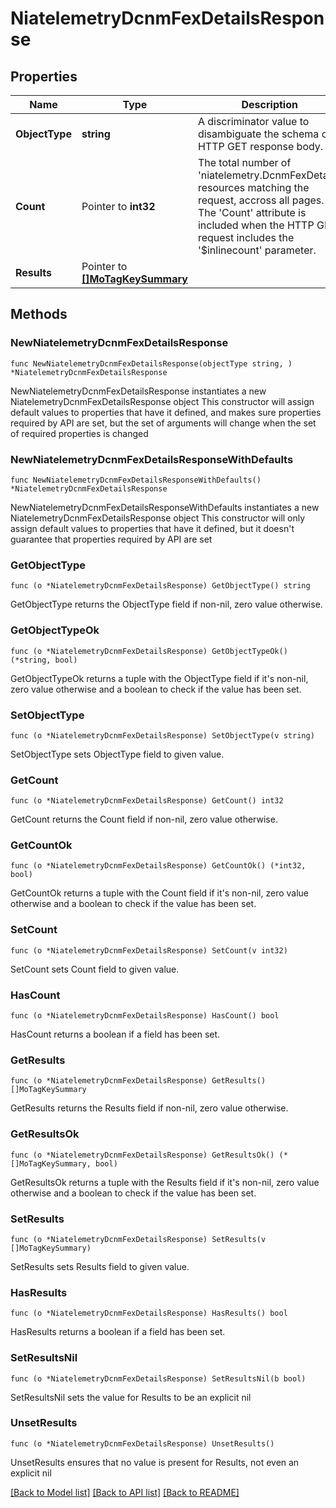 # NiatelemetryDcnmFexDetailsResponse

## Properties

Name | Type | Description | Notes
------------ | ------------- | ------------- | -------------
**ObjectType** | **string** | A discriminator value to disambiguate the schema of a HTTP GET response body. | 
**Count** | Pointer to **int32** | The total number of &#39;niatelemetry.DcnmFexDetails&#39; resources matching the request, accross all pages. The &#39;Count&#39; attribute is included when the HTTP GET request includes the &#39;$inlinecount&#39; parameter. | [optional] 
**Results** | Pointer to [**[]MoTagKeySummary**](MoTagKeySummary.md) |  | [optional] 

## Methods

### NewNiatelemetryDcnmFexDetailsResponse

`func NewNiatelemetryDcnmFexDetailsResponse(objectType string, ) *NiatelemetryDcnmFexDetailsResponse`

NewNiatelemetryDcnmFexDetailsResponse instantiates a new NiatelemetryDcnmFexDetailsResponse object
This constructor will assign default values to properties that have it defined,
and makes sure properties required by API are set, but the set of arguments
will change when the set of required properties is changed

### NewNiatelemetryDcnmFexDetailsResponseWithDefaults

`func NewNiatelemetryDcnmFexDetailsResponseWithDefaults() *NiatelemetryDcnmFexDetailsResponse`

NewNiatelemetryDcnmFexDetailsResponseWithDefaults instantiates a new NiatelemetryDcnmFexDetailsResponse object
This constructor will only assign default values to properties that have it defined,
but it doesn't guarantee that properties required by API are set

### GetObjectType

`func (o *NiatelemetryDcnmFexDetailsResponse) GetObjectType() string`

GetObjectType returns the ObjectType field if non-nil, zero value otherwise.

### GetObjectTypeOk

`func (o *NiatelemetryDcnmFexDetailsResponse) GetObjectTypeOk() (*string, bool)`

GetObjectTypeOk returns a tuple with the ObjectType field if it's non-nil, zero value otherwise
and a boolean to check if the value has been set.

### SetObjectType

`func (o *NiatelemetryDcnmFexDetailsResponse) SetObjectType(v string)`

SetObjectType sets ObjectType field to given value.


### GetCount

`func (o *NiatelemetryDcnmFexDetailsResponse) GetCount() int32`

GetCount returns the Count field if non-nil, zero value otherwise.

### GetCountOk

`func (o *NiatelemetryDcnmFexDetailsResponse) GetCountOk() (*int32, bool)`

GetCountOk returns a tuple with the Count field if it's non-nil, zero value otherwise
and a boolean to check if the value has been set.

### SetCount

`func (o *NiatelemetryDcnmFexDetailsResponse) SetCount(v int32)`

SetCount sets Count field to given value.

### HasCount

`func (o *NiatelemetryDcnmFexDetailsResponse) HasCount() bool`

HasCount returns a boolean if a field has been set.

### GetResults

`func (o *NiatelemetryDcnmFexDetailsResponse) GetResults() []MoTagKeySummary`

GetResults returns the Results field if non-nil, zero value otherwise.

### GetResultsOk

`func (o *NiatelemetryDcnmFexDetailsResponse) GetResultsOk() (*[]MoTagKeySummary, bool)`

GetResultsOk returns a tuple with the Results field if it's non-nil, zero value otherwise
and a boolean to check if the value has been set.

### SetResults

`func (o *NiatelemetryDcnmFexDetailsResponse) SetResults(v []MoTagKeySummary)`

SetResults sets Results field to given value.

### HasResults

`func (o *NiatelemetryDcnmFexDetailsResponse) HasResults() bool`

HasResults returns a boolean if a field has been set.

### SetResultsNil

`func (o *NiatelemetryDcnmFexDetailsResponse) SetResultsNil(b bool)`

 SetResultsNil sets the value for Results to be an explicit nil

### UnsetResults
`func (o *NiatelemetryDcnmFexDetailsResponse) UnsetResults()`

UnsetResults ensures that no value is present for Results, not even an explicit nil

[[Back to Model list]](../README.md#documentation-for-models) [[Back to API list]](../README.md#documentation-for-api-endpoints) [[Back to README]](../README.md)


